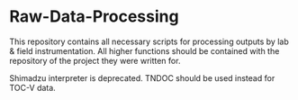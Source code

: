 # Raw-Data-Processing

This repository contains all necessary scripts for processing outputs by lab & field instrumentation. All higher functions should be contained with the repository of the project they were written for.

Shimadzu interpreter is deprecated. TNDOC should be used instead for TOC-V data. 
